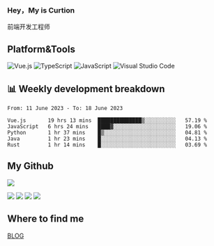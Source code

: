 ### Hey，My is Curtion
前端开发工程师
## Platform&Tools

![Vue.js](https://img.shields.io/badge/-Vue.js-4FC08D?style=flat-square&logo=Vue.js&logoColor=white)
![TypeScript](https://img.shields.io/badge/-TypeScript-007ACC?style=flat-square&logo=typescript&logoColor=white)
![JavaScript](https://img.shields.io/badge/-JavaScript-F7DF1E?style=flat-square&logo=javascript&logoColor=black)
![Visual Studio Code](https://img.shields.io/badge/-VSCode-007ACC?style=flat-square&logo=Visual-Studio-Code&logoColor=white)

## 📊 Weekly development breakdown

<!--START_SECTION:waka-->

```text
From: 11 June 2023 - To: 18 June 2023

Vue.js       19 hrs 13 mins  ██████████████▒░░░░░░░░░░   57.19 %
JavaScript   6 hrs 24 mins   ████▓░░░░░░░░░░░░░░░░░░░░   19.06 %
Python       1 hr 37 mins    █▒░░░░░░░░░░░░░░░░░░░░░░░   04.81 %
Java         1 hr 23 mins    █░░░░░░░░░░░░░░░░░░░░░░░░   04.13 %
Rust         1 hr 14 mins    █░░░░░░░░░░░░░░░░░░░░░░░░   03.69 %
```

<!--END_SECTION:waka-->

## My Github

![](http://github-profile-summary-cards.vercel.app/api/cards/profile-details?username=curtion&theme=nord_bright)

![](http://github-profile-summary-cards.vercel.app/api/cards/stats?username=curtion&theme=nord_bright)
![](http://github-profile-summary-cards.vercel.app/api/cards/productive-time?username=curtion&theme=nord_bright&utcOffset=8)
![](http://github-profile-summary-cards.vercel.app/api/cards/repos-per-language?username=curtion&theme=nord_bright)
![](http://github-profile-summary-cards.vercel.app/api/cards/most-commit-language?username=curtion&theme=nord_bright)

## Where to find me

[BLOG](https://blog.3gxk.net)
